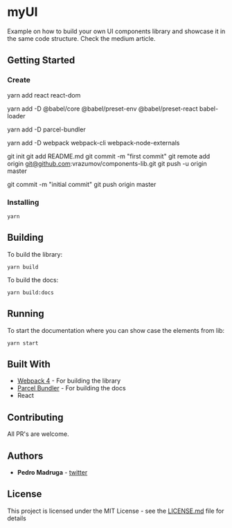 # myUI

Example on how to build your own UI components library and showcase it in the same code structure. Check the medium article.

## Getting Started

### Create

 yarn add react react-dom

 yarn add -D @babel/core @babel/preset-env @babel/preset-react babel-loader

 yarn add -D parcel-bundler
 
 yarn add -D webpack webpack-cli webpack-node-externals



git init
git add README.md
git commit -m "first commit"
git remote add origin git@github.com:vrazumov/components-lib.git
git push -u origin master

git commit -m "initial commit"
git push origin master


### Installing

```
yarn
```

## Building

To build the library:

`yarn build`

To build the docs:

`yarn build:docs`

## Running

To start the documentation where you can show case the elements from lib:

`yarn start`

## Built With

* [Webpack 4](https://webpack.js.org/) - For building the library
* [Parcel Bundler](https://parceljs.org/) - For building the docs
* React

## Contributing

All PR's are welcome.

## Authors

* **Pedro Madruga** - [twitter](https://twitter.com/thepedromadruga)

## License

This project is licensed under the MIT License - see the [LICENSE.md](LICENSE.md) file for details

